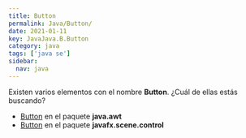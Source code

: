 ```yaml
---
title: Button
permalink: Java/Button/
date: 2021-01-11
key: JavaJava.B.Button
category: java
tags: ['java se']
sidebar: 
  nav: java
---
```


Existen varios elementos con el nombre **Button**. ¿Cuál de ellas estás buscando?
<ul>
<li><a href="/Java/Button-java-awt/">Button</a> en el paquete <strong>java.awt</strong></li>
<li><a href="/Java/Button-javafx-scene-control/">Button</a> en el paquete <strong>javafx.scene.control</strong></li>
<ul>
